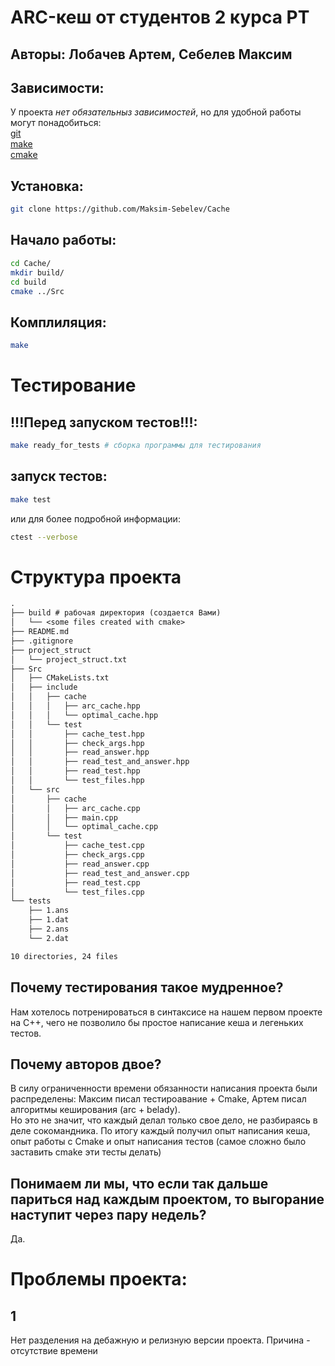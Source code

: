 # ARC-кеш от студентов 2 курса РТ
## Авторы: Лобачев Артем, Себелев Максим

## Зависимости:
У проекта *нет обязательныз зависимостей*, но для удобной работы могут понадобиться:\
[git](https://git-scm.com/ "ссылка на официальный сайт git")\
[make](https://www.gnu.org/software/make/ "ссылка на оффициальный сайт make") \
[cmake](https://cmake.org/ "с\сылка на официальный сайт cmake")


## Установка:
```bash
git clone https://github.com/Maksim-Sebelev/Cache
```
## Начало работы:
```bash
cd Cache/
mkdir build/
cd build
cmake ../Src
```

## Комплиляция:
```bash
make
```

# Тестирование

## !!!Перед запуском тестов!!!:
```bash
make ready_for_tests # сборка программы для тестирования
```
## запуск тестов:
```bash
make test 
```
или для более подробной информации:
```bash
ctest --verbose
```

# Структура проекта
```txt
.
├── build # рабочая директория (создается Вами)
│   └── <some files created with cmake>
├── README.md
├── .gitignore
├── project_struct
│   └── project_struct.txt
├── Src
│   ├── CMakeLists.txt
│   ├── include
│   │   ├── cache
│   │   │   ├── arc_cache.hpp
│   │   │   └── optimal_cache.hpp
│   │   └── test
│   │       ├── cache_test.hpp
│   │       ├── check_args.hpp
│   │       ├── read_answer.hpp
│   │       ├── read_test_and_answer.hpp
│   │       ├── read_test.hpp
│   │       └── test_files.hpp
│   └── src
│       ├── cache
│       │   ├── arc_cache.cpp
│       │   ├── main.cpp
│       │   └── optimal_cache.cpp
│       └── test
│           ├── cache_test.cpp
│           ├── check_args.cpp
│           ├── read_answer.cpp
│           ├── read_test_and_answer.cpp
│           ├── read_test.cpp
│           └── test_files.cpp
└── tests
    ├── 1.ans
    ├── 1.dat
    ├── 2.ans
    └── 2.dat

10 directories, 24 files
```


## Почему тестирования такое мудренное?
Нам хотелось потренироваться в синтаксисе на нашем первом проекте на С++, чего не позволило бы простое написание кеша и легеньких тестов.

## Почему авторов двое?
В силу ограниченности времени обязанности написания проекта были распределены: Максим писал тестироавание + Cmake, Артем писал алгоритмы кеширования (arc + belady).\
Но это не значит, что каждый делал только свое дело, не разбираясь в деле сокомандника. По итогу каждый получил опыт написания кеша, опыт работы с Cmake и опыт написания тестов (самое сложно было заставить cmake эти тесты делать)

## Понимаем ли мы, что если так дальше париться над каждым проектом, то выгорание наступит через пару недель?
Да.


# Проблемы проекта:
## 1
Нет разделения на дебажную и релизную версии проекта. Причина - отсутствие времени
